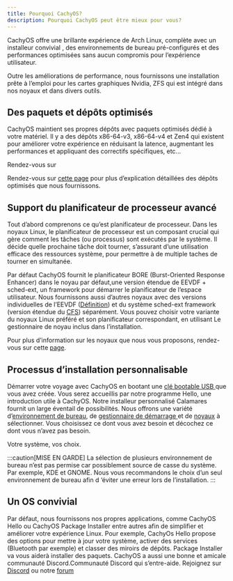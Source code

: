 ```yaml
---
title: Pourquoi CachyOS?
description: Pourquoi CachyOS peut être mieux pour vous?
---
```


CachyOS offre une brillante expérience de Arch Linux, complète avec un installeur convivial , des environnements de bureau pré-configurés et des performances optimisées sans aucun compromis pour l’expérience utilisateur.

Outre les améliorations de performance, nous fournissons une installation prête à l’emploi  pour les cartes graphiques Nvidia, ZFS qui est intégré dans nos noyaux et dans divers outils.


## Des paquets et dépôts optimisés


CachyOS maintient ses propres dépôts avec  paquets optimisés dédié à votre matériel. Il y a des dépôts x86-64-v3, x86-64-v4 et Zen4 qui existent pour améliorer votre expérience en réduisant la latence, augmentant les performances et appliquant des correctifs spécifiques, etc...

Rendez-vous sur

Rendez-vous sur [cette page](/cachyos_repositories/what_are_the_cachyos_repo) pour plus d’explication détaillées des dépôts optimisés que nous fournissons.


## Support du planificateur de processeur avancé

Tout d’abord comprenons ce qu’est planificateur de processeur. Dans les noyaux Linux, le planificateur de processeur est un composant crucial qui gère comment les tâches (ou processus) sont exécutés par le système. Il décide quelle prochaine tâche doit tourner, s’assurant d’une utilisation efficace des ressources système, pour permettre à de multiple taches de tourner en simultanée.

Par défaut  CachyOS fournit le planificateur BORE (Burst-Oriented Response Enhancer) dans le noyau par défaut,une version étendue de EEVDF + sched-ext, un framework pour démarrer le planificateur de l’espace utilisateur. Nous fournissons aussi d’autres noyaux avec des versions individuelles de l’EEVDF ([Définition](https://fr.wikipedia.org/wiki/Earliest_deadline_first_scheduling)) et du système sched-ext framework (version étendue du [CFS](https://fr.wikipedia.org/wiki/Completely_Fair_Scheduler)) séparément. Vous pouvez choisir votre variante du  noyaux Linux préféré et son planificateur correspondant, en utilisant Le gestionnaire de noyau inclus dans l’installation.

Pour plus d’information sur les noyaux que nous vous proposons, rendez-vous sur cette [page](/kernel/kernel#variants).

## Processus d’installation personnalisable

Démarrer votre voyage avec CachyOS en bootant une [clé bootable USB ](/installation/installation_prepare/#creating-a-bootable-cachyos-usb-drive) que vous avez créée.
Vous serez accueillis par notre programme Hello, une introduction utile à CachyOS. Notre installeur personnalisé Calamares fournit un large éventail de possibilités. Nous offrons une variété d’[environnement de bureau](/installation/desktop_environments/), de [gestionnaire de démarrage ](/installation/boot_managers/)
et de [noyaux](/kernel/kernel#variants) à sélectionner.
Vous choisissez ce dont vous avez besoin et décochez ce dont vous n’avez pas besoin.

Votre système, vos choix.

:::caution[MISE EN GARDE]
La sélection de plusieurs environnement de bureau n’est pas permise car possiblement source de casse du système. Par exemple, KDE et GNOME. Nous vous recommandons le choix d’un seul environnement de bureau afin d ‘éviter une erreur lors de l’installation.
:::

## Un OS convivial

Par défaut, nous fournissons nos propres applications, comme CachyOS Hello ou CachyOS Package Installer entre autres afin de simplifier et améliorer votre expérience Linux.
Pour exemple, CachyOs Hello propose des options pour mettre à jour votre système, activer des services (Bluetooth par exemple) et classer des miroirs de dépôts. Package Installer va vous aiderà installer des paquets. CachyOS a aussi une bonne et amicale communauté Discord.Communauté Discord qui s’entre-aide. Rejoignez sur [Discord](https://discord.com/invite/cachyos-862292009423470592) ou notre [forum](https://discuss.cachyos.org/)

